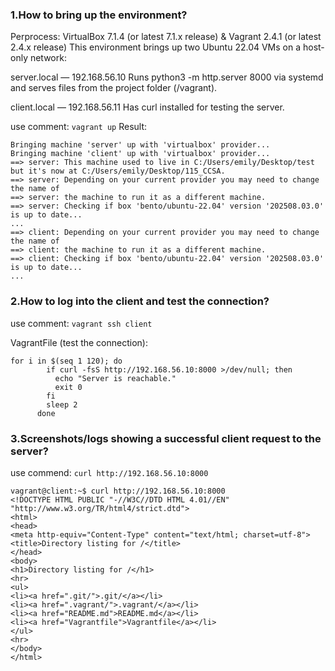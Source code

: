 ### 1.How to bring up the environment?
Perprocess: VirtualBox 7.1.4 (or latest 7.1.x release) & Vagrant 2.4.1 (or latest 2.4.x release)
This environment brings up two Ubuntu 22.04 VMs on a host-only network:

server.local — 192.168.56.10
Runs python3 -m http.server 8000 via systemd and serves files from the project folder (/vagrant).

client.local — 192.168.56.11
Has curl installed for testing the server.

use comment: `vagrant up` 
Result:
```
Bringing machine 'server' up with 'virtualbox' provider...
Bringing machine 'client' up with 'virtualbox' provider...
==> server: This machine used to live in C:/Users/emily/Desktop/test but it's now at C:/Users/emily/Desktop/115_CCSA.
==> server: Depending on your current provider you may need to change the name of
==> server: the machine to run it as a different machine.
==> server: Checking if box 'bento/ubuntu-22.04' version '202508.03.0' is up to date...
...
==> client: Depending on your current provider you may need to change the name of
==> client: the machine to run it as a different machine.
==> client: Checking if box 'bento/ubuntu-22.04' version '202508.03.0' is up to date...
...
```

### 2.How to log into the client and test the connection?
use comment: `vagrant ssh client` 

VagrantFile (test the connection):
```
for i in $(seq 1 120); do
        if curl -fsS http://192.168.56.10:8000 >/dev/null; then
          echo "Server is reachable."
          exit 0
        fi
        sleep 2
      done
```

### 3.Screenshots/logs showing a successful client request to the server?
use commend: `curl http://192.168.56.10:8000`
```
vagrant@client:~$ curl http://192.168.56.10:8000
<!DOCTYPE HTML PUBLIC "-//W3C//DTD HTML 4.01//EN" "http://www.w3.org/TR/html4/strict.dtd">
<html>
<head>
<meta http-equiv="Content-Type" content="text/html; charset=utf-8">
<title>Directory listing for /</title>
</head>
<body>
<h1>Directory listing for /</h1>
<hr>
<ul>
<li><a href=".git/">.git/</a></li>
<li><a href=".vagrant/">.vagrant/</a></li>
<li><a href="README.md">README.md</a></li>
<li><a href="Vagrantfile">Vagrantfile</a></li>
</ul>
<hr>
</body>
</html>
```
